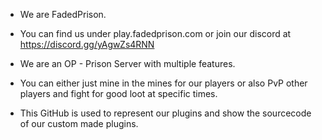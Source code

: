 - We are FadedPrison. 

- You can find us under play.fadedprison.com or join our discord at https://discord.gg/yAgwZs4RNN 

- We are an OP - Prison Server with multiple features. 
- You can either just mine in the mines for our players or also PvP other players and fight for good loot at specific times. 

- This GitHub is used to represent our plugins and show the sourcecode of our custom made plugins. 
